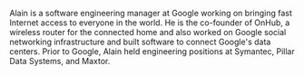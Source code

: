 ﻿---
name: Alain Ayoub
description: Engineering Manager, Google
picture: alain.jpg
categories: coding design ideation strategy
---
Alain is a software engineering manager at Google working on bringing fast Internet access to everyone in the world. He is the co-founder of OnHub, a wireless router for the connected home and also worked on Google social networking infrastructure and built software to connect Google's data centers. Prior to Google, Alain held engineering positions at Symantec, Pillar Data Systems, and Maxtor.